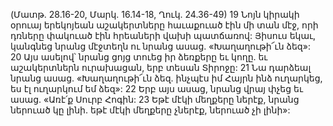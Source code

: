 (Մատթ. 28.16-20, Մարկ. 16.14-18, Ղուկ. 24.36-49)
19 Նոյն կիրակի օրուայ երեկոյեան աշակերտները հաւաքուած էին մի տան մէջ, որի դռները փակուած էին հրեաների վախի պատճառով: Յիսուս եկաւ, կանգնեց նրանց մէջտեղն ու նրանց ասաց. «Խաղաղութի՜ւն ձեզ»: 20 Այս ասելով՝ նրանց ցոյց տուեց իր ձեռքերը եւ կողը. եւ աշակերտներն ուրախացան, երբ տեսան Տիրոջը: 21 Նա դարձեալ նրանց ասաց. «Խաղաղութի՜ւն ձեզ. ինչպէս իմ Հայրն ինձ ուղարկեց, ես էլ ուղարկում եմ ձեզ»: 22 Երբ այս ասաց, նրանց վրայ փչեց եւ ասաց. «Առէ՛ք Սուրբ Հոգին: 23 Եթէ մէկի մեղքերը ներէք, նրանց ներուած կը լինի. եթէ մէկի մեղքերը չներէք, ներուած չի լինի»:
